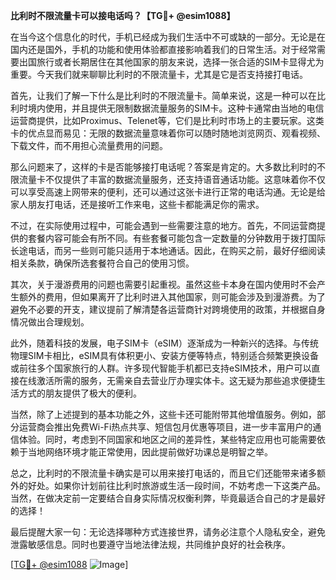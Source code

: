 **比利时不限流量卡可以接电话吗？【TG💪+ @esim1088】**

在当今这个信息化的时代，手机已经成为我们生活中不可或缺的一部分。无论是在国内还是国外，手机的功能和使用体验都直接影响着我们的日常生活。对于经常需要出国旅行或者长期居住在其他国家的朋友来说，选择一张合适的SIM卡显得尤为重要。今天我们就来聊聊比利时的不限流量卡，尤其是它是否支持接打电话。

首先，让我们了解一下什么是比利时的不限流量卡。简单来说，这是一种可以在比利时境内使用，并且提供无限制数据流量服务的SIM卡。这种卡通常由当地的电信运营商提供，比如Proximus、Telenet等，它们是比利时市场上的主要玩家。这类卡的优点显而易见：无限的数据流量意味着你可以随时随地浏览网页、观看视频、下载文件，而不用担心流量费用的问题。

那么问题来了，这样的卡是否能够接打电话呢？答案是肯定的。大多数比利时的不限流量卡不仅提供了丰富的数据流量服务，还支持语音通话功能。这意味着你不仅可以享受高速上网带来的便利，还可以通过这张卡进行正常的电话沟通。无论是给家人朋友打电话，还是接听工作来电，这些卡都能满足你的需求。

不过，在实际使用过程中，可能会遇到一些需要注意的地方。首先，不同运营商提供的套餐内容可能会有所不同。有些套餐可能包含一定数量的分钟数用于拨打国际长途电话，而另一些则可能只适用于本地通话。因此，在购买之前，最好仔细阅读相关条款，确保所选套餐符合自己的使用习惯。

其次，关于漫游费用的问题也需要引起重视。虽然这些卡本身在国内使用时不会产生额外的费用，但如果离开了比利时进入其他国家，则可能会涉及到漫游费。为了避免不必要的开支，建议提前了解清楚各运营商针对跨境使用的政策，并根据自身情况做出合理规划。

此外，随着科技的发展，电子SIM卡（eSIM）逐渐成为一种新兴的选择。与传统物理SIM卡相比，eSIM具有体积更小、安装方便等特点，特别适合频繁更换设备或前往多个国家旅行的人群。许多现代智能手机都已支持eSIM技术，用户可以直接在线激活所需的服务，无需亲自去营业厅办理实体卡。这无疑为那些追求便捷生活方式的朋友提供了极大的便利。

当然，除了上述提到的基本功能之外，这些卡还可能附带其他增值服务。例如，部分运营商会推出免费Wi-Fi热点共享、短信包月优惠等项目，进一步丰富用户的通信体验。同时，考虑到不同国家和地区之间的差异性，某些特定应用也可能需要依赖于当地网络环境才能正常使用，因此提前做好功课总是明智之举。

总之，比利时的不限流量卡确实是可以用来接打电话的，而且它们还能带来诸多额外的好处。如果你计划前往比利时旅游或生活一段时间，不妨考虑一下这类产品。当然，在做决定前一定要结合自身实际情况权衡利弊，毕竟最适合自己的才是最好的选择！

最后提醒大家一句：无论选择哪种方式连接世界，请务必注意个人隐私安全，避免泄露敏感信息。同时也要遵守当地法律法规，共同维护良好的社会秩序。

[[TG💪+ @esim1088](https://t.me/s/esim1088) ![Image](https://i.postimg.cc/4NQfJmqS/Snipaste-2025-05-13-00-14-12.png)]